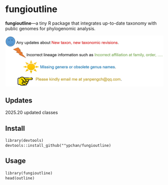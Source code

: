 # fungioutline
**fungioutline**—a tiny R package that integrates up-to-date taxonomy with public genomes for phylogenomic analysis.

![Join me](img/helpinfo.png)
## Updates
2025.20 updated classes
## Install
```
library(devtools)
devtools::install_github(""ypchan/fungioutline)
```
## Usage
```
library(fungioutline)
head(outline)
```
